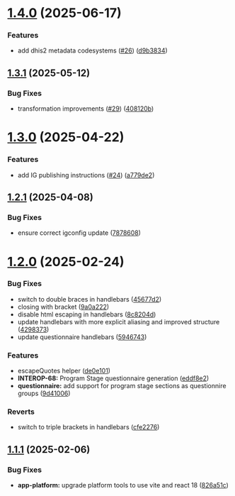 # [1.4.0](https://github.com/dhis2/fhir-ig-generator-app/compare/v1.3.1...v1.4.0) (2025-06-17)


### Features

* add dhis2 metadata codesystems ([#26](https://github.com/dhis2/fhir-ig-generator-app/issues/26)) ([d9b3834](https://github.com/dhis2/fhir-ig-generator-app/commit/d9b38349bcaf4d30ea2cd8219fedf9647a30b9d7))

## [1.3.1](https://github.com/dhis2/fhir-ig-generator-app/compare/v1.3.0...v1.3.1) (2025-05-12)


### Bug Fixes

* transformation improvements ([#29](https://github.com/dhis2/fhir-ig-generator-app/issues/29)) ([408120b](https://github.com/dhis2/fhir-ig-generator-app/commit/408120b7e767d7d0b9caa4c1c565b786c6152f65))

# [1.3.0](https://github.com/dhis2/fhir-ig-generator-app/compare/v1.2.1...v1.3.0) (2025-04-22)


### Features

* add IG publishing instructions ([#24](https://github.com/dhis2/fhir-ig-generator-app/issues/24)) ([a779de2](https://github.com/dhis2/fhir-ig-generator-app/commit/a779de223c13e9ae78a956bc8d8000fb0d1c109d))

## [1.2.1](https://github.com/dhis2/fhir-ig-generator-app/compare/v1.2.0...v1.2.1) (2025-04-08)


### Bug Fixes

* ensure correct igconfig update ([7878608](https://github.com/dhis2/fhir-ig-generator-app/commit/7878608489458e6353d8ff34150dc9abbf5a5d85))

# [1.2.0](https://github.com/dhis2/fhir-ig-generator-app/compare/v1.1.1...v1.2.0) (2025-02-24)


### Bug Fixes

*  switch to double braces in handlebars ([45677d2](https://github.com/dhis2/fhir-ig-generator-app/commit/45677d21ba15d5b9ec3076b856067c0b7fa110b3))
* closing with bracket ([9a0a222](https://github.com/dhis2/fhir-ig-generator-app/commit/9a0a222c5b03e7f114b8b522b7fed251ce454ba7))
* disable html escaping in handlebars ([8c8204d](https://github.com/dhis2/fhir-ig-generator-app/commit/8c8204d70f897fe2238ebc85775453a014a1b6b1))
* update handlebars with more explicit aliasing and improved structure ([4298373](https://github.com/dhis2/fhir-ig-generator-app/commit/4298373a26197732bd7197aaf78545d6f8df9736))
* update questionnaire handlebars ([5946743](https://github.com/dhis2/fhir-ig-generator-app/commit/5946743a6e997a3282de5843209bf5fb4b6e7752))


### Features

* escapeQuotes helper ([de0e101](https://github.com/dhis2/fhir-ig-generator-app/commit/de0e101dd86f388f4b409bcfb0551a0bde0b8ea8))
* **INTEROP-68:** Program Stage questionnaire generation ([eddf8e2](https://github.com/dhis2/fhir-ig-generator-app/commit/eddf8e2185f0383d547a3eaa4a28bcfe98b60b33))
* **questionnaire:** add support for program stage sections as questionnire groups ([9d41006](https://github.com/dhis2/fhir-ig-generator-app/commit/9d410062e303f719e4cc2d4c06514bd5c8a4bf6e))


### Reverts

* switch to triple brackets in handlebars ([cfe2276](https://github.com/dhis2/fhir-ig-generator-app/commit/cfe2276abb9e70aa1170048a3c9560303d59ce08))

## [1.1.1](https://github.com/dhis2/fhir-ig-generator-app/compare/v1.1.0...v1.1.1) (2025-02-06)


### Bug Fixes

* **app-platform:** upgrade platform tools to use vite and react 18 ([826a51c](https://github.com/dhis2/fhir-ig-generator-app/commit/826a51c81b6edb51a2168e492910f2238afb4566))
